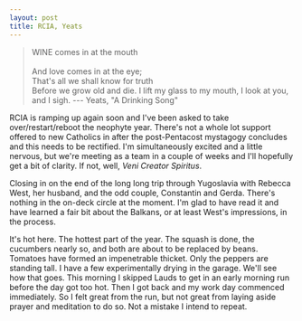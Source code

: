 ```yaml
---
layout: post
title: RCIA, Yeats
---
```

> WINE comes in at the mouth<br />    
And love comes in at the eye;  
That's all we shall know for truth  
Before we grow old and die.
I lift my glass to my mouth, 
I look at you, and I sigh. 
--- Yeats, "A Drinking Song"

RCIA is ramping up again soon and I've been asked to take over/restart/reboot
the neophyte year. There's not a whole lot support offered to new Catholics in
after the post-Pentacost mystagogy concludes and this needs to be rectified. I'm
simultaneously excited and a little nervous, but we're meeting as a team in a
couple of weeks and I'll hopefully get a bit of clarity. If not, well, _Veni
Creator Spiritus_.

Closing in on the end of the long long trip through Yugoslavia with Rebecca
West, her husband, and the odd couple, Constantin and Gerda. There's nothing in
the on-deck circle at the moment. I'm glad to have read it and have learned a
fair bit about the Balkans, or at least West's impressions, in the process.

It's hot here. The hottest part of the year. The squash is done, the
cucumbers nearly so, and both are about to be replaced by beans.  Tomatoes have 
formed an impenetrable thicket. Only the peppers are standing tall. I have a few
experimentally drying in the garage. We'll see how that goes. This morning I
skipped Lauds to get in an early morning run before the day got too hot. Then I
got back and my work day commenced immediately. So I felt great from the run,
but not great from laying aside prayer and meditation to do so. Not a mistake I
intend to repeat. 
